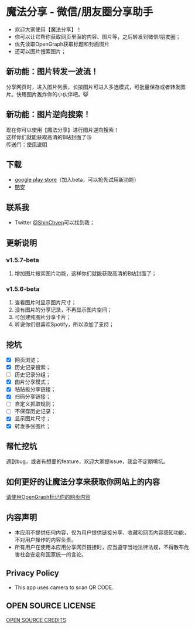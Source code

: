# 魔法分享 - 微信/朋友圈分享助手

- 欢迎大家使用【魔法分享】！
- 你可以让它帮你获取网页里面的内容、图片等，之后转发到微信/朋友圈；
- 优先读取OpenGraph获取标题和封面图片
- 还可以图片搜索图片；

## 新功能：图片转发一波流！

分享网页时，进入图片列表，长按图片可进入多选模式，可批量保存或者转发图片。快用图片轰炸你的小伙伴吧。😺

## 新功能：图片逆向搜索！

现在你可以使用【魔法分享】进行图片逆向搜索！<br>这样你们就能获取高清的B站封面了😘<br>传送门：[使用说明](图片逆向搜索.md)

## 下载

- [google play store](https://play.google.com/store/apps/details?id=net.atlassc.shinchven.sharemoments)（加入beta，可以抢先试用新功能）
- [酷安](https://www.coolapk.com/apk/net.atlassc.shinchven.sharemoments)

## 联系我

- Twitter [@ShinChven](https://twitter.com/ShinChven)可以找到我；

## 更新说明

### v1.5.7-beta

1. 增加图片搜索图片功能，这样你们就能获取高清的B站封面了；

### v1.5.6-beta

1. 查看图片时显示图片尺寸；
2. 没有图片的分享记录，不再显示图片空间；
3. 可创建纯图片分享卡片；
4. 听说你们很喜欢Spotify，所以添加了支持；

## 挖坑

- [x] 网页浏览；
- [x] 历史记录搜索；
- [ ] 历史记录分组；
- [x] 图片分享模式；
- [x] 粘贴板分享链接；
- [x] 扫码分享链接；
- [ ] 自定义抓取规则；
- [ ] 不保存历史记录；
- [x] 显示图片尺寸；
- [x] 转发多张图片；

## 帮忙挖坑

遇到bug，或者有想要的feature，欢迎大家提issue，我会不定期填坑。

## 如何更好的让魔法分享来获取你网站上的内容

[请使用OpenGraph标记你的网页内容](/使用OpenGraph标记你的网页内容.md)

## 内容声明

- 本应用不提供任何内容，仅为用户提供链接分享、收藏和网页内容感知功能，不对用户操作的内容负责。
- 所有用户在使用本应用分享网页链接时，应当遵守当地法律法规，不得散布危害社会安定和国家统一的言论。

## Privacy Policy

- This app uses camera to scan QR CODE.

## OPEN SOURCE LICENSE

[OPEN SOURCE CREDITS](OpenSourceCredits.md)
